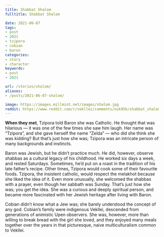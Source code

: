 ```yaml
---
title: Shabbat Shalom
fulltitle: Shabbat Shalom

date: 2021-06-07
tags:
- post
- 2021
- tzipora
- cobian
- baron
categories:
- story
- character
keywords:
- post
- 2021

url: /stories/shalom/
aliases:
- /posts/2021-06-07-shalom/

image: https://images.millmint.net/images/shalom.jpg
reddit: https://www.reddit.com/r/vekllei/comments/nuk95k/shabbat_shalom/
---
```


**When they met**, Tzipora told Baron she was Catholic. He thought that was hilarious — it was one of the few times she saw him laugh. Her name was “Tzipora”, and she gave herself the name “Zelda” — who did she think she was kidding? But that’s just how she was; Tzipora was an intricate person of many backgrounds and instincts.

Baron was Jewish, but he didn’t practice much. He did, however, observe shabbas as a cultural legacy of his childhood. He worked six days a week, and rested Saturdays. Sometimes, he’d put on a roast in the tradition of his late father’s recipe. Other times, Tzipora would cook some of their favourite foods. Tzipora, the insistent catholic, would respect the melakhot because she liked the idea of it. Even more unusually, she welcomed the shabbas with a prayer, even though her sabbath was Sunday. That’s just how she was; you get the idea. She was a curious and deeply spiritual person, and became more fascinated with her Jewish heritage after living with Baron.

Cobian didn’t know what a Jew was; she barely understood the concept of any god. Cobian’s family were indigenous Vekllei, descended from generations of animistic Upen observers. She was, however, more than willing to break bread with the girl she loved, and they enjoyed many meals together over the years in that picturesque, naive multiculturalism common to Vekllei.
